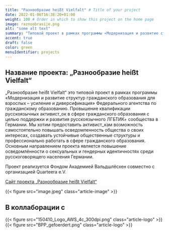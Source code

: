 ```yaml
---
title: "Разнообразие heißt Vielfalt" # Title of your project
date: 2022-01-06T16:38:20+01:00
weight: 100 # Order in which to show this project on the home page
image: raznoobrasije.png
alt: "some alt text"
summary: "Типовой проект в рамках программы «Модернизация и развитие структур гражданского образования для взрослых – усиление и диверсификация» Федерального агентства по гражданскому образованию."
accent: true
draft: false
color: green
menuIdentifier: projects
---
```


## Название проекта: „Разнообразие heißt Vielfalt“

„Разнообразие heißt Vielfalt“ это типовой проект в рамках программы «Модернизация и развитие структур гражданского образования для взрослых – усиление и диверсификация» Федерального агентства по гражданскому образованию. Провышение квалификации русскоязычных активист_ок в сфере гражданского образования с целью поддержки и развития русскоязычного ЛГБТИК+ сообщества в Германии. Мы хотим предоставить активист_кам возможность самостоятельно повышать осведомленность общества о своих интересах, создавать устойчивые общественные структуры и профессионально работать в сфере гражданского образования. Основным направлением проекта является повышение осведомлённости о сексуальных и гендерных идентичностях среди русскоговорящего населения Германии.

Проект реализуется Фондом Академией Вальдшлёсхен совместно с организацией Quarteera e.V.


[Сайт проекта „Разнообразие heißt Vielfalt“](http://raznoobrasije.org/)

{{< figure src="image.jpeg" class="article-image" >}}

## В коллаборации с

{{< figure src="150410_Logo_AWS_4c_300dpi.png" class="article-logo" >}}
{{< figure src="BPP_gefoerdert.png" class="article-logo" >}}
